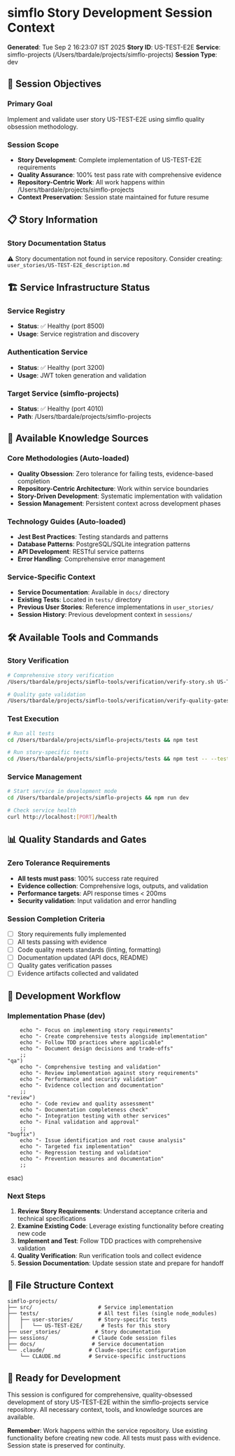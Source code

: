# simflo Story Development Session Context

**Generated**: Tue Sep  2 16:23:07 IST 2025
**Story ID**: US-TEST-E2E
**Service**: simflo-projects (/Users/tbardale/projects/simflo-projects)
**Session Type**: dev

## 🎯 Session Objectives

### Primary Goal
Implement and validate user story US-TEST-E2E using simflo quality obsession methodology.

### Session Scope
- **Story Development**: Complete implementation of US-TEST-E2E requirements
- **Quality Assurance**: 100% test pass rate with comprehensive evidence
- **Repository-Centric Work**: All work happens within /Users/tbardale/projects/simflo-projects
- **Context Preservation**: Session state maintained for future resume

## 📋 Story Information

### Story Documentation Status
⚠️ Story documentation not found in service repository.
Consider creating: `user_stories/US-TEST-E2E_description.md`

## 🏗️ Service Infrastructure Status

### Service Registry
- **Status**: ✅ Healthy (port 8500)
- **Usage**: Service registration and discovery

### Authentication Service  
- **Status**: ✅ Healthy (port 3200)
- **Usage**: JWT token generation and validation

### Target Service (simflo-projects)
- **Status**: ✅ Healthy (port 4010)
- **Path**: /Users/tbardale/projects/simflo-projects

## 🧠 Available Knowledge Sources

### Core Methodologies (Auto-loaded)
- **Quality Obsession**: Zero tolerance for failing tests, evidence-based completion
- **Repository-Centric Architecture**: Work within service boundaries
- **Story-Driven Development**: Systematic implementation with validation
- **Session Management**: Persistent context across development phases

### Technology Guides (Auto-loaded)
- **Jest Best Practices**: Testing standards and patterns
- **Database Patterns**: PostgreSQL/SQLite integration patterns  
- **API Development**: RESTful service patterns
- **Error Handling**: Comprehensive error management

### Service-Specific Context
- **Service Documentation**: Available in `docs/` directory
- **Existing Tests**: Located in `tests/` directory
- **Previous User Stories**: Reference implementations in `user_stories/`
- **Session History**: Previous development context in `sessions/`

## 🛠️ Available Tools and Commands

### Story Verification
```bash
# Comprehensive story verification
/Users/tbardale/projects/simflo-tools/verification/verify-story.sh US-TEST-E2E /Users/tbardale/projects/simflo-projects

# Quality gate validation
/Users/tbardale/projects/simflo-tools/verification/verify-quality-gates.sh /Users/tbardale/projects/simflo-projects
```

### Test Execution
```bash
# Run all tests
cd /Users/tbardale/projects/simflo-projects/tests && npm test

# Run story-specific tests
cd /Users/tbardale/projects/simflo-projects/tests && npm test -- --testNamePattern="US-TEST-E2E"
```

### Service Management
```bash
# Start service in development mode
cd /Users/tbardale/projects/simflo-projects && npm run dev

# Check service health
curl http://localhost:[PORT]/health
```

## 📊 Quality Standards and Gates

### Zero Tolerance Requirements
- **All tests must pass**: 100% success rate required
- **Evidence collection**: Comprehensive logs, outputs, and validation
- **Performance targets**: API response times < 200ms
- **Security validation**: Input validation and error handling

### Session Completion Criteria
- [ ] Story requirements fully implemented
- [ ] All tests passing with evidence
- [ ] Code quality meets standards (linting, formatting)
- [ ] Documentation updated (API docs, README)
- [ ] Quality gates verification passes
- [ ] Evidence artifacts collected and validated

## 🎯 Development Workflow

### Implementation Phase (dev)

        echo "- Focus on implementing story requirements"
        echo "- Create comprehensive tests alongside implementation"
        echo "- Follow TDD practices where applicable"
        echo "- Document design decisions and trade-offs"
        ;;
    "qa")
        echo "- Comprehensive testing and validation"
        echo "- Review implementation against story requirements"
        echo "- Performance and security validation"
        echo "- Evidence collection and documentation"
        ;;
    "review")
        echo "- Code review and quality assessment"
        echo "- Documentation completeness check"
        echo "- Integration testing with other services"
        echo "- Final validation and approval"
        ;;
    "bugfix")
        echo "- Issue identification and root cause analysis"
        echo "- Targeted fix implementation"
        echo "- Regression testing and validation"
        echo "- Prevention measures and documentation"
        ;;
esac)

### Next Steps
1. **Review Story Requirements**: Understand acceptance criteria and technical specifications
2. **Examine Existing Code**: Leverage existing functionality before creating new code
3. **Implement and Test**: Follow TDD practices with comprehensive validation
4. **Quality Verification**: Run verification tools and collect evidence
5. **Session Documentation**: Update session state and prepare for handoff

## 📁 File Structure Context

```
simflo-projects/
├── src/                     # Service implementation
├── tests/                   # All test files (single node_modules)
│   ├── user-stories/        # Story-specific tests
│   │   └── US-TEST-E2E/      # Tests for this story
├── user_stories/           # Story documentation
├── sessions/              # Claude Code session files
├── docs/                  # Service documentation
└── .claude/              # Claude-specific configuration
    └── CLAUDE.md         # Service-specific instructions
```

## 🚀 Ready for Development

This session is configured for comprehensive, quality-obsessed development of story US-TEST-E2E within the simflo-projects service repository. All necessary context, tools, and knowledge sources are available.

**Remember**: Work happens within the service repository. Use existing functionality before creating new code. All tests must pass with evidence. Session state is preserved for continuity.

